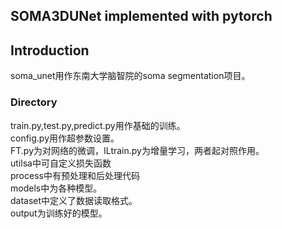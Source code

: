 ## SOMA3DUNet implemented with pytorch

## Introduction
soma_unet用作东南大学脑智院的soma segmentation项目。

### Directory
train.py,test.py,predict.py用作基础的训练。  
config.py用作超参数设置。  
FT.py为对网络的微调，ILtrain.py为增量学习，两者起对照作用。  
utilsa中可自定义损失函数  
process中有预处理和后处理代码  
models中为各种模型。  
dataset中定义了数据读取格式。  
output为训练好的模型。  
